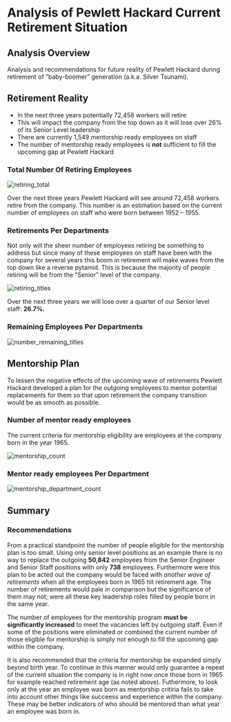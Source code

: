 # Analysis of Pewlett Hackard Current Retirement Situation

## Analysis Overview

Analysis and recommendations for future reality of Pewlett Hackard during retirement of “baby-boomer” generation (a.k.a. Silver Tsunami).

## Retirement Reality 

+ In the next three years potentially 72,458 workers will retire
+ This will impact the company from the top down as it will lose over 26% of its Senior Level leadership
+ There are currently 1,549 mentorship ready employees on staff
+ The number of mentorship ready employees is **not** sufficient to fill the upcoming gap at Pewlett Hackard 

### Total Number Of Retiring Employees

![retiring_total](https://user-images.githubusercontent.com/115502048/205458515-27176f25-d9f4-4b25-bd60-3acbcd547fe1.png)

Over the next three years Pewlett Hackard will see around 72,458 workers retire from the company. This number is an estimation based on the current number of employees on staff who were born between 1952 – 1955. 

### Retirements Per Departments 

Not only will the sheer number of employees retiring be something to address but since many of these employees on staff have been with the company for several years this boom in retirement will make waves from the top down like a reverse pytamid. This is because the majority of people retiring will be from the “Senior” level of the company.

![retiring_titles](https://user-images.githubusercontent.com/115502048/205458527-7322905a-9294-4442-a1bb-1cc449969256.png)

Over the next three years we will lose over a quarter of our Senior level staff: **26.7%.**

### Remaining Employees Per Departments

![number_remaining_titles](https://user-images.githubusercontent.com/115502048/205458533-e73cbe75-e611-4a38-b472-3504c220ce01.png)

## Mentorship Plan

To lessen the negative effects of the upcoming wave of retirements Pewlett Hackard developed a plan for the outgoing employees to mentor potential replacements for them so that upon retirement the company transition would be as smooth as possible. 

### Number of mentor ready employees

The current criteria for mentorship eligibility are employees at the company born in the year 1965.

![mentorship_count](https://user-images.githubusercontent.com/115502048/205458539-e6582888-f5b4-416e-824e-6a6c0c6de35f.png)

### Mentor ready employees Per Department

![mentorship_department_count](https://user-images.githubusercontent.com/115502048/205458551-e58be933-3750-4046-abf9-1faa7c2f3791.png)

## Summary

### Recommendations

From a practical standpoint the number of people eligible for the mentorship plan is too small. Using only senior level positions as an example there is no way to replace the outgoing **50,842** employees from the Senior Engineer and Senior Staff positions with only **738** employees. Furthermore were this plan to be acted out the company would be faced with _another wave of retirements_ when all the employees born in 1965 hit retirement age. The number of retirements would pale in comparison but the significance of them may not; were all these key leadership roles filled by people born in the same year. 

The number of employees for the mentorship program **must be significantly increased** to meet the vacancies left by outgoing staff. Even if some of the positions were eliminated or combined the current number of those eligible for mentorship is simply not enough to fill the upcoming gap within the company. 

It is also recommended that the criteria for mentorship be expanded simply beyond birth year. To continue in this manner would only guarantee a repeat of the current situation the company is in right now once those born in 1965 for example reached retirement age (as noted above). Futhermore, to look only at the year an employee was born as mentorship critiria fails to take into account other things like succeess and experience within the company. These may be better indicators of who should be mentored than what year an employee was born in. 

